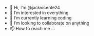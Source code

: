 - 👋 Hi, I’m @jackvicente24
- 👀 I’m interested in everything 
- 🌱 I’m currently learning coding
- 💞️ I’m looking to collaborate on anything
- 📫 How to reach me ...

<!---
jackvicente24/jackvicente24 is a ✨ special ✨ repository because its `README.md` (this file) appears on your GitHub profile.
You can click the Preview link to take a look at your changes.
--->
